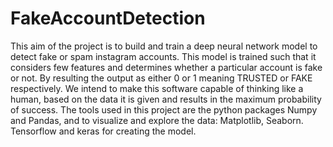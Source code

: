 # FakeAccountDetection
This aim of the project is to build and train a deep neural network model to detect fake or spam instagram accounts.   This model is trained such that it considers few features and determines whether a particular account is fake or not. By resulting the output as either 0 or 1 meaning TRUSTED or FAKE respectively. We intend to make this software capable of thinking like a human, based on the data it is given and results in the maximum probability of success.   The tools used in this project are the python packages Numpy and Pandas, and to visualize and explore the data: Matplotlib, Seaborn. Tensorflow and keras for creating the model.
